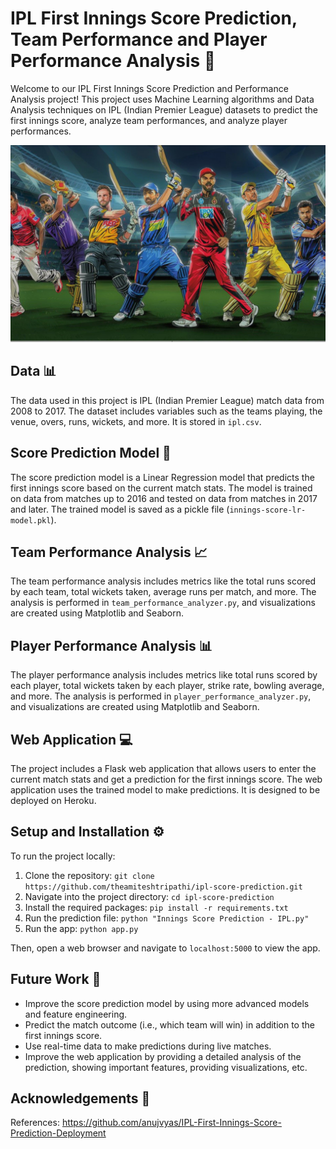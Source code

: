 # IPL First Innings Score Prediction, Team Performance and Player Performance Analysis 🏏
Welcome to our IPL First Innings Score Prediction and Performance Analysis project! This project uses Machine Learning algorithms and Data Analysis techniques on IPL (Indian Premier League) datasets to predict the first innings score, analyze team performances, and analyze player performances.


![IPL Banner](./static/ipl_banner.jpg)



## Data 📊
The data used in this project is IPL (Indian Premier League) match data from 2008 to 2017. The dataset includes variables such as the teams playing, the venue, overs, runs, wickets, and more. It is stored in `ipl.csv`.

## Score Prediction Model 🎯
The score prediction model is a Linear Regression model that predicts the first innings score based on the current match stats. The model is trained on data from matches up to 2016 and tested on data from matches in 2017 and later. The trained model is saved as a pickle file (`innings-score-lr-model.pkl`).

## Team Performance Analysis 📈
The team performance analysis includes metrics like the total runs scored by each team, total wickets taken, average runs per match, and more. The analysis is performed in `team_performance_analyzer.py`, and visualizations are created using Matplotlib and Seaborn.

## Player Performance Analysis 📊
The player performance analysis includes metrics like total runs scored by each player, total wickets taken by each player, strike rate, bowling average, and more. The analysis is performed in `player_performance_analyzer.py`, and visualizations are created using Matplotlib and Seaborn.

## Web Application 💻
The project includes a Flask web application that allows users to enter the current match stats and get a prediction for the first innings score. The web application uses the trained model to make predictions. It is designed to be deployed on Heroku.

## Setup and Installation ⚙️
To run the project locally:

1. Clone the repository: `git clone https://github.com/theamiteshtripathi/ipl-score-prediction.git`
2. Navigate into the project directory: `cd ipl-score-prediction`
3. Install the required packages: `pip install -r requirements.txt`
4. Run the prediction file: `python "Innings Score Prediction - IPL.py"`
5. Run the app: `python app.py`

Then, open a web browser and navigate to `localhost:5000` to view the app.

## Future Work 🔮
- Improve the score prediction model by using more advanced models and feature engineering.
- Predict the match outcome (i.e., which team will win) in addition to the first innings score.
- Use real-time data to make predictions during live matches.
- Improve the web application by providing a detailed analysis of the prediction, showing important features, providing visualizations, etc.

## Acknowledgements 🙏
References: https://github.com/anujvyas/IPL-First-Innings-Score-Prediction-Deployment





